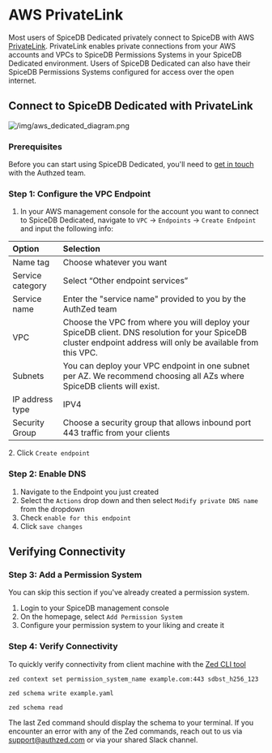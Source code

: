 
# AWS PrivateLink

Most users of SpiceDB Dedicated privately connect to SpiceDB with AWS [PrivateLink](https://docs.aws.amazon.com/whitepapers/latest/aws-privatelink/aws-privatelink.html). PrivateLink enables private connections from your AWS accounts and VPCs to SpiceDB Permissions Systems in your SpiceDB Dedicated environment. Users of SpiceDB Dedicated can also have their SpiceDB Permissions Systems configured for access over the open internet.

## Connect to SpiceDB Dedicated with PrivateLink

![/img/aws_dedicated_diagram.png](/img/aws_dedicated_diagram.png)

### Prerequisites

Before you can start using SpiceDB Dedicated, you'll need to [get in touch](https://authzed.com/call) with the Authzed team.

### Step 1: Configure the VPC Endpoint

1. In your AWS management console for the account you want to connect to SpiceDB Dedicated, navigate to ```VPC``` → ```Endpoints``` → ```Create Endpoint``` and input the following info:

| Option               | Selection            |
| :------------------- | :------------------- |
| Name tag         | Choose whatever you want |
| Service category   | Select “Other endpoint services” |
| Service name       | Enter the "service name" provided to you by the AuthZed team |
| VPC                | Choose the VPC from where you will deploy your SpiceDB client. DNS resolution for your SpiceDB cluster endpoint address will only be available from this VPC. |
| Subnets            | You can deploy your VPC endpoint in one subnet per AZ. We recommend choosing all AZs where SpiceDB clients will exist. |
| IP address type    | IPV4 |
| Security Group     | Choose a security group that allows inbound port 443 traffic from your clients |

2\. Click ```Create endpoint```

### Step 2: Enable DNS

1. Navigate to the Endpoint you just created
2. Select the ```Actions``` drop down and then select ```Modify private DNS name``` from the dropdown
3. Check ```enable for this endpoint```
4. Click ```save changes```

## Verifying Connectivity

### Step 3: Add a Permission System

You can skip this section if you've already created a permission system.

1. Login to your SpiceDB management console
2. On the homepage, select ```Add Permission System```
3. Configure your permission system to your liking and create it

### Step 4: Verify Connectivity

To quickly verify connectivity from client machine with the [Zed CLI tool](https://github.com/authzed/zed)

``` zed
zed context set permission_system_name example.com:443 sdbst_h256_123
```

``` zed
zed schema write example.yaml
```

``` zed
zed schema read
```

The last Zed command should display the schema to your terminal. If you encounter an error with any of the Zed commands, reach out to us via [support@authzed.com](mailto:support@authzed.com) or via your shared Slack channel.
